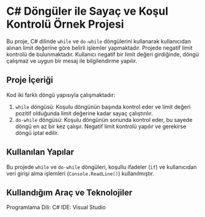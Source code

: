 # C# Döngüler ile Sayaç ve Koşul Kontrolü Örnek Projesi

Bu proje, C# dilinde `while` ve `do-while` döngülerini kullanarak kullanıcıdan alınan limit değerine göre belirli işlemler yapmaktadır. Projede negatif limit kontrolü de bulunmaktadır. Kullanıcı negatif bir limit değeri girdiğinde, döngü çalışmaz ve uygun bir mesaj ile bilgilendirme yapılır.

## Proje İçeriği

Kod iki farklı döngü yapısıyla çalışmaktadır:
1. `while` döngüsü: Koşulu döngünün başında kontrol eder ve limit değeri pozitif olduğunda limit değerine kadar sayaç çalıştırılır.
2. `do-while` döngüsü: Koşulu döngünün sonunda kontrol eder, bu sayede döngü en az bir kez çalışır. Negatif limit kontrolü yapılır ve gerekirse döngü iptal edilir.

## Kullanılan Yapılar

Bu projede `while` ve `do-while` döngüleri, koşullu ifadeler (`if`) ve kullanıcıdan veri girişi alma işlemleri (`Console.ReadLine()`) kullanılmıştır.

## Kullandığım Araç ve Teknolojiler
Programlama Dili: C# 
IDE: Visual Studio
